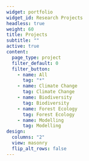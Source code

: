 ```yaml
---
widget: portfolio
widget_id: Research Projects
headless: true
weight: 60
title: Projects
subtitle: ""
active: true
content:
  page_type: project
  filter_default: 0
  filter_button:
    - name: All
      tag: "*"
    - name: Climate Change
      tag: Climate Change
    - name: Biodiversity
      tag: Biodiversity
    - name: Forest Ecology
      tag: Forest Ecology
    - name: Modelling
      tag: Modelling
design:
  columns: "2"
  view: masonry
  flip_alt_rows: false
---
```


